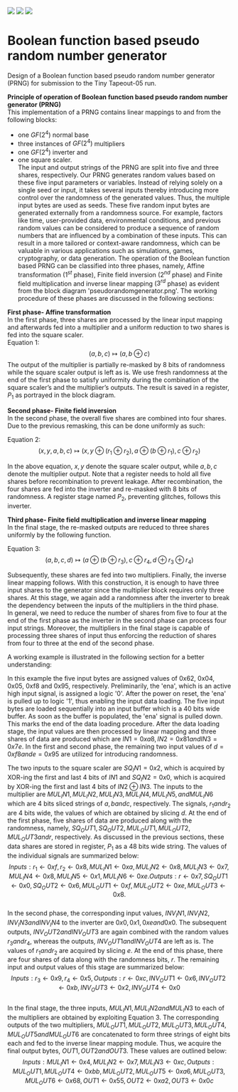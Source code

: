 ![](../../workflows/gds/badge.svg) ![](../../workflows/docs/badge.svg) ![](../../workflows/test/badge.svg)

# Boolean function based pseudo random number generator
Design of a Boolean function based pseudo random number generator (PRNG) for submission to the Tiny Tapeout-05 run.

<!-- [pseudorandomgenerator](https://github.com/fleathlushby/tt05_boolean_pseudo_random_generator/assets/105290202/82b0348a-03e5-4525-b8eb-a1f6d74e7db5 "Schematic of the Boolean function based pseudo random number generator") -->  
**Principle of operation of Boolean function based pseudo random number generator (PRNG)**   
This implementation of a PRNG contains linear mappings to and from the following blocks:
- one $GF(2^4)$ normal base
- three instances of $GF(2^4)$ multipliers
- one $GF(2^4)$ inverter and
- one square scaler.  
The input and output strings of the PRNG are split into five and three shares, respectively. Our PRNG generates random values based on these five input parameters or variables. Instead of relying solely on a single seed or input, it takes several inputs thereby introducing more control over the randomness of the generated values. Thus, the multiple input bytes are used as seeds. These five random input bytes are generated externally from a randomness source. For example, factors like time, user-provided data, environmental conditions, and previous random values can be considered to produce a sequence of random numbers that are influenced by a combination of these inputs. This can result in a more tailored or context-aware randomness, which can be valuable in various applications such as simulations, games, cryptography, or data generation. The operation of the Boolean function based PRNG can be classified into three phases, namely, Affine transformation ($1^{st}$ phase), Finite field inversion ($2^{nd}$ phase) and Finite field multiplication and inverse linear mapping ($3^{rd}$ phase) as evident from the block diagram 'pseudorandomgenerator.png'. The working procedure of these phases are discussed in the following sections:

**First phase- Affine transformation**  
In the first phase, three shares are processed by the linear input mapping and afterwards fed into a multiplier and a uniform reduction to two shares is fed into the square scaler.  
Equation 1: $$(a,b,c)\mapsto(a,b \oplus c)$$
The output of the multiplier is partially re-masked by 8 bits of randomness while the square scaler output is left as is. We use fresh randomness at the end of the first phase to satisfy uniformity during the combination of the square scaler’s and the multiplier’s outputs. The result is saved in a register, $P_1$ as portrayed in the block diagram.

**Second phase- Finite field inversion**  
In the second phase, the overall five shares are combined into four shares. Due to the previous remasking, this can be done uniformly as such:
      
Equation 2: $$(x,y,a,b,c)\mapsto(x,y \oplus (r_1 \oplus r_2),a \oplus (b \oplus r_1),c \oplus r_2)$$

In the above equation, $x,y$ denote the square scaler output, while $a,b,c$ denote the multiplier output. Note that a register needs to hold all five shares before recombination to prevent leakage. After recombination, the four shares are fed into the inverter and re-masked with 8 bits of randomness. A register stage named $P_2$, preventing glitches, follows this inverter. 

**Third phase- Finite field multiplication and inverse linear mapping**  
In the final stage, the re-masked outputs are reduced to three shares uniformly by the following function.
      
Equation 3: $$(a,b,c,d)\mapsto(a \oplus (b \oplus r_3),c \oplus r_4,d \oplus r_3 \oplus r_4)$$
      
Subsequently, these shares are fed into two multipliers. Finally, the inverse linear mapping follows. With this construction, it is enough to have three input shares to the generator since the multiplier block requires only three shares. At this stage, we again add a randomness after the inverter to break the dependency between the inputs of the multipliers in the third phase.  
In general, we need to reduce the number of shares from five to four at the end of the first phase as the inverter in the second phase can process four input strings. Moreover, the multipliers in the final stage is capable of processing three shares of input thus enforcing the reduction of shares from four to three at the end of the second phase.  

A working example is illustrated in the following section for a better understanding:  

In this example the five input bytes are assigned values of 0x62, 0x04, 0x05, 0xf8 and 0x95, respectively. Preliminarily, the 'ena', which is an active high input signal, is assigned a logic '0'. After the power on reset, the 'ena' is pulled up to logic '1', thus enabling the input data loading. The five input bytes are loaded sequentially into an input buffer which is a $40$ bits wide buffer. As soon as the buffer is populated, the 'ena' signal is pulled down. This marks the end of the data loading procedure. After the data loading stage, the input values are then processed by linear mapping and three shares of data are produced which are $IN1=0xa8, IN2=0x81 and IN3=0x7e$. In the first and second phase, the remaining two input values of $d=0xf8 and e=0x95$ are utilized for introducing randomness.

The two inputs to the square scaler are $SQ_IN1=0x2$, which is acquired by XOR-ing the first and last $4$ bits of $IN1$ and $SQ_IN2=0x0$, which is acquired by XOR-ing the first and last $4$ bits of $IN2 \oplus IN3$. The inputs to the multiplier are $MUL_IN1, MUL_IN2, MUL_IN3, MUL_IN4, MUL_IN5, and MUL_IN6$ which are $4$ bits sliced strings of $a,b and c$, respectively. The signals, $r_1 and r_2$ are $4$ bits wide, the values of which are obtained by slicing $d$. At the end of the first phase, five shares of data are produced along with the randomness, namely, $SQ_OUT1, SQ_OUT2, MUL_OUT1, MUL_OUT2, MUL_OUT3 and r$, respectively. As discussed in the previous sections, these data shares are stored in register, $P_1$ as a $48$ bits wide string. The values of the individual signals are summarized below:  
$$Inputs:  
r_1 \gets 0xf, r_2 \gets 0x8,  
MUL_IN1 \gets 0xa, MUL_IN2 \gets 0x8, MUL_IN3 \gets 0x7, MUL_IN4 \gets 0x8, MUL_IN5 \gets 0x1, MUL_IN6 \gets 0xe.  
Outputs:  
r \gets 0x7,  
SQ_OUT1 \gets 0x0, SQ_OUT2 \gets 0x6,  
MUL_OUT1 \gets 0xf, MUL_OUT2 \gets 0xe, MUL_OUT3 \gets 0x8.$$    
In the second phase, the corresponding input values, $INV_IN1, INV_IN2, INV_IN3 and INV_IN4$ to the inverter are $0x0, 0x1, 0xe and 0x0$. The subsequent outputs, $INV_OUT2 and INV_OUT3$ are again combined with the random values $r_3 and r_4$, whereas the outputs, $INV_OUT1 and INV_OUT4$ are left as is. The values of $r_1 and r_2$ are acquired by slicing $e$. At the end of this phase, there are four shares of data along with the randomness bits, $r$. The remaining input and output values of this stage are summarized below:  
$$Inputs:  
r_3 \gets 0x9, r_4 \gets 0x5,  
Outputs:  
r \gets 0xc,  
INV_OUT1 \gets 0x6, INV_OUT2 \gets 0xb, INV_OUT3 \gets 0x2, INV_OUT4 \gets 0x0$$  
In the final stage, the three inputs, $MUL_IN1, MUL_IN2 and MUL_IN3$ to each of the multipliers are obtained by exploiting Equation 3. The corresponding outputs of the two multipliers, $MUL_OUT1, MUL_OUT2, MUL_OUT3, MUL_OUT4, MUL_OUT5 and MUL_OUT6$ are concatenated to form three strings of eight bits each and fed to the inverse linear mapping module. Thus, we acquire the final output bytes, $OUT1, OUT2 and OUT3$. These values are outlined below:  
$$Inputs:
MUL_IN1 \gets 0x4, MUL_IN2 \gets 0x7, MUL_IN3 \gets 0xc,  
Outputs:  
{MUL_OUT1,MUL_OUT4} \gets 0xbb, {MUL_OUT2,MUL_OUT5} \gets 0xa6, {MUL_OUT3,MUL_OUT6} \gets 0x68,  
OUT1 \gets 0x55, OUT2 \gets 0xa2, OUT3 \gets 0x0c$$
